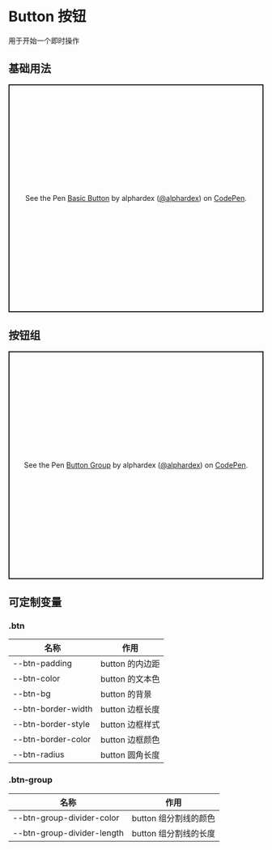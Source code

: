 # Button 按钮

用于开始一个即时操作

## 基础用法

<p class="codepen" data-height="450" data-theme-id="dark" data-default-tab="html,result" data-user="alphardex" data-slug-hash="Jjdebqd" style="height: 450px; box-sizing: border-box; display: flex; align-items: center; justify-content: center; border: 2px solid; margin: 1em 0; padding: 1em;" data-pen-title="Basic Button">
  <span>See the Pen <a href="https://codepen.io/alphardex/pen/Jjdebqd">
  Basic Button</a> by alphardex (<a href="https://codepen.io/alphardex">@alphardex</a>)
  on <a href="https://codepen.io">CodePen</a>.</span>
</p>
<script async src="https://static.codepen.io/assets/embed/ei.js"></script>

## 按钮组

<p class="codepen" data-height="450" data-theme-id="dark" data-default-tab="html,result" data-user="alphardex" data-slug-hash="vYOQdEB" style="height: 450px; box-sizing: border-box; display: flex; align-items: center; justify-content: center; border: 2px solid; margin: 1em 0; padding: 1em;" data-pen-title="Button Group">
  <span>See the Pen <a href="https://codepen.io/alphardex/pen/vYOQdEB">
  Button Group</a> by alphardex (<a href="https://codepen.io/alphardex">@alphardex</a>)
  on <a href="https://codepen.io">CodePen</a>.</span>
</p>
<script async src="https://static.codepen.io/assets/embed/ei.js"></script>

## 可定制变量

### .btn

| 名称               | 作用            |
| ------------------ | --------------- |
| --btn-padding      | button 的内边距 |
| --btn-color        | button 的文本色 |
| --btn-bg           | button 的背景   |
| --btn-border-width | button 边框长度 |
| --btn-border-style | button 边框样式 |
| --btn-border-color | button 边框颜色 |
| --btn-radius       | button 圆角长度 |

### .btn-group

| 名称                       | 作用                  |
| -------------------------- | --------------------- |
| --btn-group-divider-color  | button 组分割线的颜色 |
| --btn-group-divider-length | button 组分割线的长度 |
